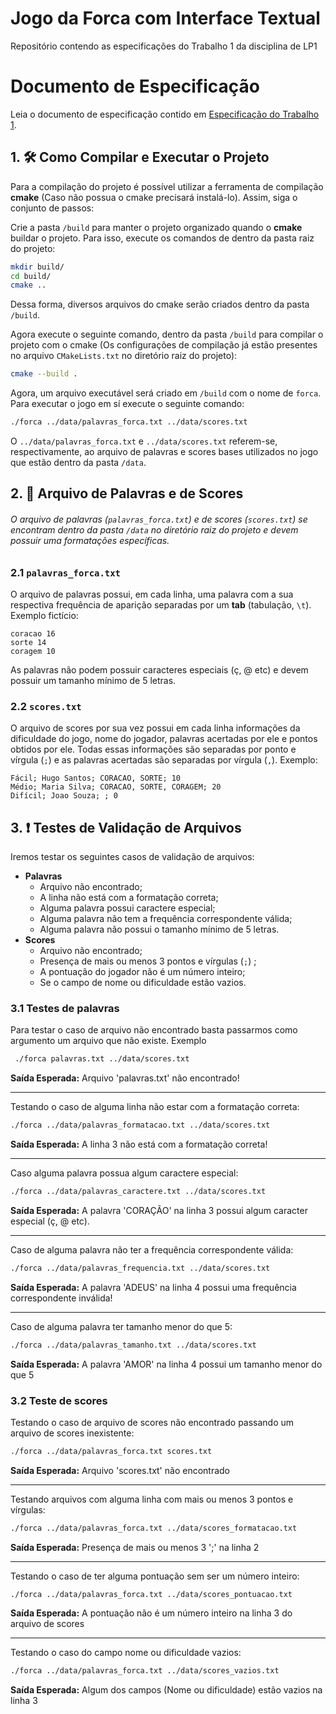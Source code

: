 # Jogo da Forca com Interface Textual
Repositório contendo as especificações do Trabalho 1 da disciplina de LP1

# Documento de Especificação

Leia o documento de especificação contido em [Especificação do Trabalho 1](https://docs.google.com/document/d/1aa51VNLQ_jpZaEuGkMz2KE8feAkE48-TENZ9eqn48nk/edit?usp=sharing).



## 1. :hammer_and_wrench: Como Compilar e Executar o Projeto

Para a compilação do projeto é possível utilizar a ferramenta de compilação **cmake** (Caso não possua o cmake precisará instalá-lo). Assim, siga o conjunto de passos:

Crie a pasta `/build` para manter o projeto organizado quando o **cmake** buildar o projeto. Para isso, execute os comandos de dentro da pasta raiz do projeto:

```bash
mkdir build/
cd build/
cmake ..
```

Dessa forma, diversos arquivos do cmake serão criados dentro da pasta `/build`. 

Agora execute o seguinte comando, dentro da pasta `/build` para compilar o projeto com o cmake (Os configurações de compilação já estão presentes no arquivo `CMakeLists.txt` no diretório raiz do projeto):

```bash
cmake --build . 
```

Agora, um arquivo executável será criado em `/build` com o nome de `forca`. Para executar o jogo em sí execute o seguinte comando:

```bash
./forca ../data/palavras_forca.txt ../data/scores.txt
```

O `../data/palavras_forca.txt`  e `../data/scores.txt` referem-se, respectivamente, ao arquivo de palavras e scores bases utilizados no jogo que estão dentro da pasta  `/data`.

## 2. :file_folder: Arquivo de Palavras e de Scores

###### O arquivo de palavras (`palavras_forca.txt`) e de scores (`scores.txt`) se encontram dentro da pasta `/data` no diretório raiz do projeto e devem possuir uma formatações específicas.

### 2.1 `palavras_forca.txt`

O arquivo de palavras possui, em cada linha, uma palavra com a sua respectiva frequência de aparição separadas por um **tab** (tabulação, `\t`). Exemplo fictício:

```
coracao	16
sorte 14
coragem 10

```

As palavras não podem possuir caracteres especiais (ç, @ etc) e devem possuir um tamanho mínimo de 5 letras.

### 2.2 `scores.txt`

O arquivo de scores por sua vez possui em cada linha informações da dificuldade do jogo, nome do jogador, palavras acertadas por ele e pontos obtidos por ele. Todas essas informações são separadas por ponto e vírgula (`;`) e as palavras acertadas são separadas por vírgula (`,`). Exemplo:

```
Fácil; Hugo Santos; CORACAO, SORTE; 10
Médio; Maria Silva; CORACAO, SORTE, CORAGEM; 20
Difícil; Joao Souza; ; 0
```



## 3. :exclamation: Testes de Validação de Arquivos

Iremos testar os seguintes casos de validação de arquivos:

* **Palavras**
  * Arquivo não encontrado;
  * A linha não está com a formatação correta;
  * Alguma palavra possui caractere especial;
  * Alguma palavra não tem a frequência correspondente válida;
  * Alguma palavra não possui o tamanho mínimo de 5 letras.
* **Scores**
  * Arquivo não encontrado;
  * Presença de mais ou menos 3 pontos e vírgulas (`;`) ;
  * A pontuação do jogador não é um número inteiro;
  * Se o campo de nome ou dificuldade estão vazios.

### 3.1 Testes de palavras

Para testar o caso de arquivo não encontrado basta passarmos como argumento um arquivo que não existe. Exemplo

```bash
 ./forca palavras.txt ../data/scores.txt
```

**Saída Esperada:** Arquivo 'palavras.txt' não encontrado!

---

Testando o caso de alguma linha não estar com a formatação correta:

```bash
./forca ../data/palavras_formatacao.txt ../data/scores.txt
```

**Saída Esperada:** A linha 3 não está com a formatação correta!

---

Caso alguma palavra possua algum caractere especial:

```bash
./forca ../data/palavras_caractere.txt ../data/scores.txt
```

**Saída Esperada:** A palavra 'CORAÇÃO' na linha 3 possui algum caracter especial (ç, @ etc).

---

Caso de alguma palavra não ter a frequência correspondente válida:

```bash
./forca ../data/palavras_frequencia.txt ../data/scores.txt
```

**Saída Esperada:** A palavra 'ADEUS' na linha 4 possui uma frequência correspondente inválida!

---

Caso de alguma palavra ter tamanho menor do que 5:

```bash
./forca ../data/palavras_tamanho.txt ../data/scores.txt
```

**Saída Esperada:** A palavra 'AMOR' na linha 4 possui um tamanho menor do que 5

### 3.2 Teste de scores

Testando o caso de arquivo de scores não encontrado passando um arquivo de scores inexistente:

```bash
./forca ../data/palavras_forca.txt scores.txt
```

**Saída Esperada:** Arquivo 'scores.txt' não encontrado

---

Testando arquivos com alguma linha com mais ou menos 3 pontos e vírgulas:

```bash
./forca ../data/palavras_forca.txt ../data/scores_formatacao.txt
```

**Saída Esperada:** Presença de mais ou menos 3 ';' na linha 2

---

Testando o caso de ter alguma pontuação sem ser um número inteiro:

```
./forca ../data/palavras_forca.txt ../data/scores_pontuacao.txt
```

**Saída Esperada:** A pontuação não é um número inteiro na linha 3 do arquivo de scores

---

Testando o caso do campo nome ou dificuldade vazios:

```bash
./forca ../data/palavras_forca.txt ../data/scores_vazios.txt
```

**Saída Esperada:** Algum dos campos (Nome ou dificuldade) estão vazios na linha 3
